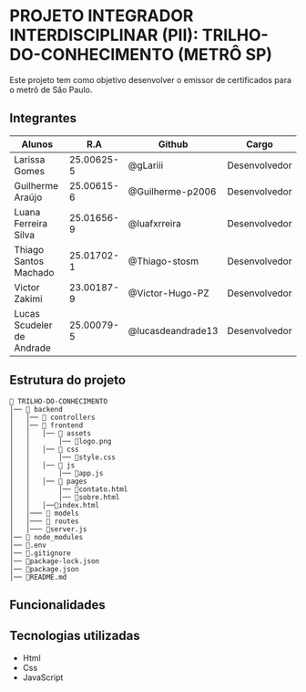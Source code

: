 # PROJETO INTEGRADOR INTERDISCIPLINAR (PII): TRILHO-DO-CONHECIMENTO (METRÔ SP)

Este projeto tem como objetivo desenvolver o emissor de certificados para o metrô de São Paulo.

## Integrantes

|Alunos                    | R.A          | Github              |Cargo          |
|--------------------------|--------------|---------------------|---------------|
| Larissa Gomes            | 25.00625-5   | @gLariii            | Desenvolvedor |
| Guilherme Araújo         | 25.00615-6   | @Guilherme-p2006    | Desenvolvedor |
| Luana Ferreira Silva     | 25.01656-9   | @luafxrreira        | Desenvolvedor |
| Thiago Santos Machado    | 25.01702-1   | @Thiago-stosm       | Desenvolvedor |
| Victor Zakimi            | 23.00187-9   | @Victor-Hugo-PZ     | Desenvolvedor |
| Lucas Scudeler de Andrade| 25.00079-5   | @lucasdeandrade13   | Desenvolvedor |

## Estrutura do projeto

```
📁 TRILHO-DO-CONHECIMENTO
│── 📁 backend
│   │── 📁 controllers
│   │── 📁 frontend
│   │   │── 📁 assets   
│   │       │── 📄logo.png  
│   │   │── 📁 css
│   │       │── 📄style.css
│   │   │── 📁 js
│   │       │── 📄app.js
│   │   │── 📁 pages
│   │       │── 📄contato.html
│   │       │── 📄sobre.html 
│   │   │──📄index.html   
│   │─── 📁 models      
│   │─── 📁 routes      
│   │─── 📄server.js  
│── 📁 node_modules
│── 📄.env   
│── 📄.gitignore  
│── 📄package-lock.json
│── 📄package.json
│── 📄README.md     
```

## Funcionalidades

## Tecnologias utilizadas
- Html
- Css
- JavaScript